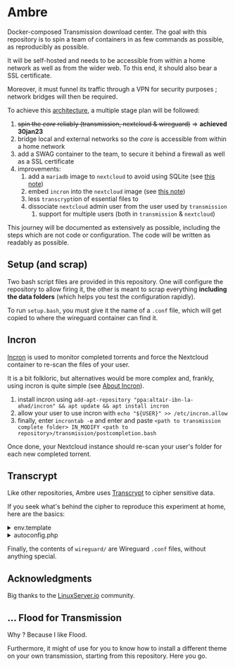 # Ambre

Docker-composed Transmission download center. The goal with this repository is to spin a team of containers in as few commands as possible, as reproducibly as possible.

It will be self-hosted and needs to be accessible from within a home network as well as from the wider web. To this end, it should also bear a SSL certificate.

Moreover, it must funnel its traffic through a VPN for security purposes ; network bridges will then be required.

To achieve this [architecture](.pics/2023-01-05-22-35-13.png), a multiple stage plan will be followed:
1. ~~spin the _core_ reliably (transmission, nextcloud & wireguard)~~ => **achieved 30jan23**
2. bridge local and external networks so the _core_ is accessible from within a home network
3. add a SWAG container to the team, to secure it behind a firewall as well as a SSL certificate
4. improvements:
   1. add a `mariadb` image to `nextcloud` to avoid using SQLite (see [this note](ABOUT.md#note-1))
   2. embed `incron` into the `nextcloud` image (see [this note](ABOUT.md#note))
   3. less `transcrypt`ion of essential files to 
   4. dissociate `nextcloud` admin user from the user used by `transmission`
      1. support for multiple users (both in `transmission` & `nextcloud`)

This journey will be documented as extensively as possible, including the steps which are not code or configuration. The code will be written as readably as possible.

## Setup (and scrap)

Two bash script files are provided in this repository. One will configure the repository to allow firing it, the other is meant to scrap everything **including the data folders** (which helps you test the configuration rapidly).

To run `setup.bash`, you must give it the name of a `.conf` file, which will get copied to where the wireguard container can find it.

## Incron

[Incron](https://github.com/ar-/incron) is used to monitor completed torrents and force the Nextcloud container to re-scan the files of your user. 

It is a bit folkloric, but alternatives would be more complex and, frankly, using incron is quite simple (see [About Incron](ABOUT.md#-nextcloud-image--healthcheck)).

1. install incron using `add-apt-repository "ppa:altair-ibn-la-ahad/incron" && apt update && apt install incron`
2. allow your user to use incron with `echo "${USER}" >> /etc/incron.allow`
3. finally, enter `incrontab -e` and enter and paste `<path to transmission complete folder> IN_MODIFY <path to repository>/transmission/postcompletion.bash`

Once done, your Nextcloud instance should re-scan your user's folder for each new completed torrent.

## Transcrypt

Like other repositories, Ambre uses [Transcrypt](https://github.com/elasticdog/transcrypt) to cipher sensitive data.

If you seek what's behind the cipher to reproduce this experiment at home, here are the basics:

<details> 
    <summary>env.template</summary>

    ```conf
    # global
    COMPOSE_PROJECT_NAME=ambre
    data_path=/Whatever/suits/you/best
    timezone=Europe/Paris
    # wireguard
    wireguard_ext_port=51820
    # transmission
    transmission_usr=Jane
    transmission_pwd=ExtremelyRobustPassword
    transmission_peerport=51413
    transmission_ui_port=9091
    # nextcloud
    nextcloud_port=80
    nextcloud_usr=John
    ```
</details>

<details> 
    <summary>autoconfig.php</summary>

    ```php
    <?php
    $AUTOCONFIG = [
        "dbtype"        => "sqlite",
        "dbname"        => "nextcloud",
        "dbtableprefix" => "",
        "adminlogin"    => "root",
        "adminpass"     => 'SuperMightyPassword',
        "directory"     => "/data",
        "install"       => true,
    ];
    ```
</details>

Finally, the contents of `wireguard/` are Wireguard `.conf` files, without anything special.

## Acknowledgments

Big thanks to the [LinuxServer.io](https://github.com/linuxserver) community.

## ... Flood for Transmission

Why ? Because I like Flood.

Furthermore, it might of use for you to know how to install a different theme on your own transmission, starting from this repository. Here you go.